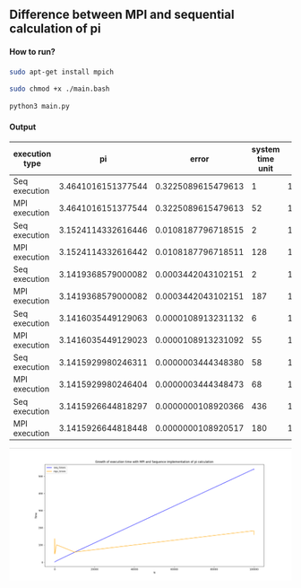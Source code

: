 ## Difference between MPI and sequential calculation of pi

#### How to run?

```bash
sudo apt-get install mpich
```
```bash
sudo chmod +x ./main.bash
```
```bash
python3 main.py
```

#### Output
| execution type | pi | error | system time unit | n |
|----------------|----|-------|--------------|---|
| Seq execution  | 3.4641016151377544| 0.3225089615479613 | 1 | 1 |
| MPI execution | 3.4641016151377544 | 0.3225089615479613 | 52 | 1 |
| Seq execution | 3.1524114332616446 | 0.0108187796718515 | 2 | 10 |
MPI execution | 3.1524114332616442 | 0.0108187796718511 | 128 | 10 |
| Seq execution | 3.1419368579000082 | 0.0003442043102151 | 2 | 100 |
| MPI execution | 3.1419368579000082 | 0.0003442043102151 | 187 | 100 |
| Seq execution | 3.1416035449129063 | 0.0000108913231132 | 6 | 1000 |
| MPI execution | 3.1416035449129023 | 0.0000108913231092 | 55 | 1000 |
| Seq execution | 3.1415929980246311 | 0.0000003444348380 | 58 | 10000 |
| MPI execution | 3.1415929980246404 | 0.0000003444348473 | 68 | 10000 | 
| Seq execution | 3.1415926644818297 | 0.0000000108920366 | 436 | 100000 |
| MPI execution | 3.1415926644818448 | 0.0000000108920517 | 180 | 100000 |


![chart](./pics/chart.png)

